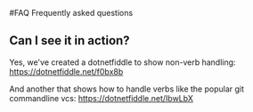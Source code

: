 #FAQ
Frequently asked questions

## Can I see it in action?

Yes, we've created a dotnetfiddle to show non-verb handling:
https://dotnetfiddle.net/f0bx8b

And another that shows how to handle verbs like the popular git commandline vcs:
https://dotnetfiddle.net/IbwLbX